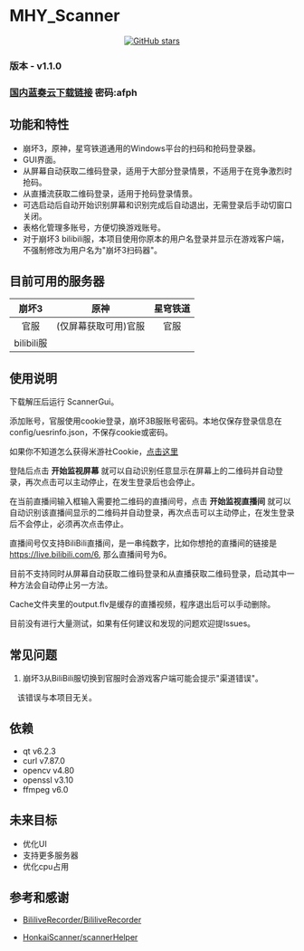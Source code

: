 # MHY_Scanner

<div align="center">

[![GitHub stars](https://img.shields.io/github/stars/Theresa-0328/MHY_Scanner?color=blue&style=for-the-badge)](https://github.com/Theresa-0328/MHY_Scanner/stargazers)
</div>

### **版本 - v1.1.0**

### [国内蓝奏云下载链接](https://wwru.lanzouc.com/b04e121qj) 密码:afph

## 功能和特性
- 崩坏3，原神，星穹铁道通用的Windows平台的扫码和抢码登录器。
- GUI界面。
- 从屏幕自动获取二维码登录，适用于大部分登录情景，不适用于在竞争激烈时抢码。
- 从直播流获取二维码登录，适用于抢码登录情景。
- 可选启动后自动开始识别屏幕和识别完成后自动退出，无需登录后手动切窗口关闭。
- 表格化管理多账号，方便切换游戏账号。
- 对于崩坏3 bilibili服，本项目使用你原本的用户名登录并显示在游戏客户端，不强制修改为用户名为"崩坏3扫码器"。
## 目前可用的服务器
| 崩坏3 | 原神 | 星穹铁道 |
|:-----:|:-----:|:-----:|
| 官服| (仅屏幕获取可用)官服 | 官服 |
| bilibili服 |  |  |

## 使用说明
下载解压后运行 ScannerGui。

添加账号，官服使用cookie登录，崩坏3B服账号密码。本地仅保存登录信息在config/uesrinfo.json，不保存cookie或密码。

如果你不知道怎么获得米游社Cookie，[点击这里](./doc/Cookie.md)

登陆后点击 **开始监视屏幕** 就可以自动识别任意显示在屏幕上的二维码并自动登录，再次点击可以主动停止，在发生登录后也会停止。

在当前直播间输入框输入需要抢二维码的直播间号，点击 **开始监视直播间** 就可以自动识别该直播间显示的二维码并自动登录，再次点击可以主动停止，在发生登录后不会停止，必须再次点击停止。

直播间号仅支持BiliBili直播间，是一串纯数字，比如你想抢的直播间的链接是 https://live.bilibili.com/6, 那么直播间号为6。

目前不支持同时从屏幕自动获取二维码登录和从直播获取二维码登录，启动其中一种方法会自动停止另一方法。

Cache文件夹里的output.flv是缓存的直播视频，程序退出后可以手动删除。

目前没有进行大量测试，如果有任何建议和发现的问题欢迎提Issues。

## 常见问题
1. 崩坏3从BiliBili服切换到官服时会游戏客户端可能会提示"渠道错误"。

&emsp;该错误与本项目无关。
## 依赖
- qt v6.2.3
- curl v7.87.0
- opencv v4.80
- openssl v3.10
- ffmpeg v6.0

## 未来目标
- 优化UI
- 支持更多服务器
- 优化cpu占用

## 参考和感谢
- [BililiveRecorder/BililiveRecorder](https://github.com/BililiveRecorder/BililiveRecorder)

- [HonkaiScanner/scannerHelper](https://github.com/HonkaiScanner/scannerHelper)
